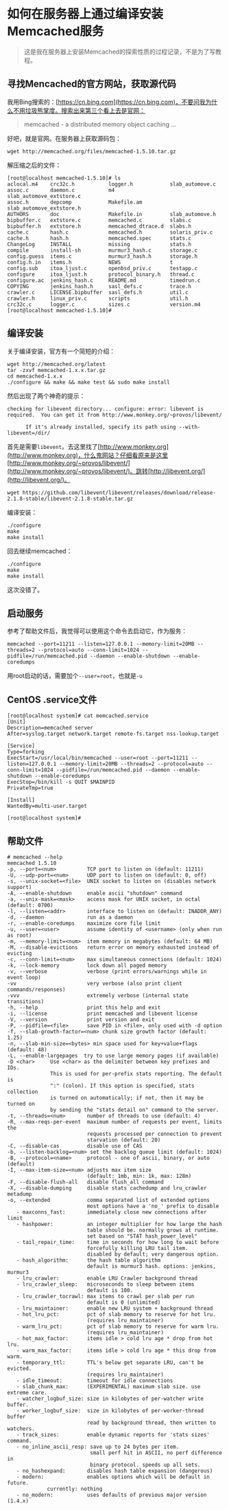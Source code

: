 # 如何在服务器上通过编译安装Memcached服务

> 这是我在服务器上安装Memcached的探索性质的过程记录，不是为了写教程。

## 寻找Mencached的官方网站，获取源代码

我用Bing搜索的：[https://cn.bing.com](https://cn.bing.com)，不要问我为什么不用垃圾熊掌度。搜索出来第三个看上去是官网：
>memcached - a distributed memory object caching …

好吧，就是官网。在服务器上获取源码包：

    wget http://memcached.org/files/memcached-1.5.10.tar.gz

解压缩之后的文件：

    [root@localhost memcached-1.5.10]# ls
    aclocal.m4    crc32c.h           logger.h            slab_automove.c
    assoc.c       daemon.c           m4                  slab_automove_extstore.c
    assoc.h       depcomp            Makefile.am         slab_automove_extstore.h
    AUTHORS       doc                Makefile.in         slab_automove.h
    bipbuffer.c   extstore.c         memcached.c         slabs.c
    bipbuffer.h   extstore.h         memcached_dtrace.d  slabs.h
    cache.c       hash.c             memcached.h         solaris_priv.c
    cache.h       hash.h             memcached.spec      stats.c
    ChangeLog     INSTALL            missing             stats.h
    compile       install-sh         murmur3_hash.c      storage.c
    config.guess  items.c            murmur3_hash.h      storage.h
    config.h.in   items.h            NEWS                t
    config.sub    itoa_ljust.c       openbsd_priv.c      testapp.c
    configure     itoa_ljust.h       protocol_binary.h   thread.c
    configure.ac  jenkins_hash.c     README.md           timedrun.c
    COPYING       jenkins_hash.h     sasl_defs.c         trace.h
    crawler.c     LICENSE.bipbuffer  sasl_defs.h         util.c
    crawler.h     linux_priv.c       scripts             util.h
    crc32c.c      logger.c           sizes.c             version.m4
    [root@localhost memcached-1.5.10]#

## 编译安装

关于编译安装，官方有一个简短的介绍：

    wget http://memcached.org/latest
    tar -zxvf memcached-1.x.x.tar.gz
    cd memcached-1.x.x
    ./configure && make && make test && sudo make install

然后出现了两个神奇的提示：

    checking for libevent directory... configure: error: libevent is required.  You can get it from http://www.monkey.org/~provos/libevent/

          If it's already installed, specify its path using --with-libevent=/dir/

首先是需要```libevent```。去这里找了[http://www.monkey.org](http://www.monkey.org)，什么鬼网站？仔细看原来是这里[http://www.monkey.org/~provos/libevent/](http://www.monkey.org/~provos/libevent/)。跳转[http://libevent.org/](http://libevent.org/)。

    wget https://github.com/libevent/libevent/releases/download/release-2.1.8-stable/libevent-2.1.8-stable.tar.gz

编译安装：

    ./configure
    make
    make install

回去继续memcached：

    ./configure
    make
    make install

这次没错了。

## 启动服务

参考了帮助文件后，我觉得可以使用这个命令去启动它，作为服务：

    memcached --port=11211 --listen=127.0.0.1 --memory-limit=20MB --threads=2 --protocol=auto --conn-limit=1024 --pidfile=/run/memcached.pid --daemon --enable-shutdown --enable-coredumps

用root启动的话，需要加个```--user=root```，也就是```-u```

## CentOS .service文件

    [root@localhost system]# cat memcached.service
    [Unit]
    Description=memcached server
    After=syslog.target network.target remote-fs.target nss-lookup.target

    [Service]
    Type=forking
    ExecStart=/usr/local/bin/memcached --user=root --port=11211 --listen=127.0.0.1 --memory-limit=20MB --threads=2 --protocol=auto --conn-limit=1024 --pidfile=/run/memcached.pid --daemon --enable-shutdown --enable-coredumps
    ExecStop=/bin/kill -s QUIT $MAINPID
    PrivateTmp=true

    [Install]
    WantedBy=multi-user.target

    [root@localhost system]#


## 帮助文件

    # memcached --help
    memcached 1.5.10
    -p, --port=<num>          TCP port to listen on (default: 11211)
    -U, --udp-port=<num>      UDP port to listen on (default: 0, off)
    -s, --unix-socket=<file>  UNIX socket to listen on (disables network support)
    -A, --enable-shutdown     enable ascii "shutdown" command
    -a, --unix-mask=<mask>    access mask for UNIX socket, in octal (default: 0700)
    -l, --listen=<addr>       interface to listen on (default: INADDR_ANY)
    -d, --daemon              run as a daemon
    -r, --enable-coredumps    maximize core file limit
    -u, --user=<user>         assume identity of <username> (only when run as root)
    -m, --memory-limit=<num>  item memory in megabytes (default: 64 MB)
    -M, --disable-evictions   return error on memory exhausted instead of evicting
    -c, --conn-limit=<num>    max simultaneous connections (default: 1024)
    -k, --lock-memory         lock down all paged memory
    -v, --verbose             verbose (print errors/warnings while in event loop)
    -vv                       very verbose (also print client commands/responses)
    -vvv                      extremely verbose (internal state transitions)
    -h, --help                print this help and exit
    -i, --license             print memcached and libevent license
    -V, --version             print version and exit
    -P, --pidfile=<file>      save PID in <file>, only used with -d option
    -f, --slab-growth-factor=<num> chunk size growth factor (default: 1.25)
    -n, --slab-min-size=<bytes> min space used for key+value+flags (default: 48)
    -L, --enable-largepages  try to use large memory pages (if available)
    -D <char>     Use <char> as the delimiter between key prefixes and IDs.
                  This is used for per-prefix stats reporting. The default is
                  ":" (colon). If this option is specified, stats collection
                  is turned on automatically; if not, then it may be turned on
                  by sending the "stats detail on" command to the server.
    -t, --threads=<num>       number of threads to use (default: 4)
    -R, --max-reqs-per-event  maximum number of requests per event, limits the
                              requests processed per connection to prevent
                              starvation (default: 20)
    -C, --disable-cas         disable use of CAS
    -b, --listen-backlog=<num> set the backlog queue limit (default: 1024)
    -B, --protocol=<name>     protocol - one of ascii, binary, or auto (default)
    -I, --max-item-size=<num> adjusts max item size
                              (default: 1mb, min: 1k, max: 128m)
    -F, --disable-flush-all   disable flush_all command
    -X, --disable-dumping     disable stats cachedump and lru_crawler metadump
    -o, --extended            comma separated list of extended options
                              most options have a 'no_' prefix to disable
       - maxconns_fast:       immediately close new connections after limit
       - hashpower:           an integer multiplier for how large the hash
                              table should be. normally grows at runtime.
                              set based on "STAT hash_power_level"
       - tail_repair_time:    time in seconds for how long to wait before
                              forcefully killing LRU tail item.
                              disabled by default; very dangerous option.
       - hash_algorithm:      the hash table algorithm
                              default is murmur3 hash. options: jenkins, murmur3
       - lru_crawler:         enable LRU Crawler background thread
       - lru_crawler_sleep:   microseconds to sleep between items
                              default is 100.
       - lru_crawler_tocrawl: max items to crawl per slab per run
                              default is 0 (unlimited)
       - lru_maintainer:      enable new LRU system + background thread
       - hot_lru_pct:         pct of slab memory to reserve for hot lru.
                              (requires lru_maintainer)
       - warm_lru_pct:        pct of slab memory to reserve for warm lru.
                              (requires lru_maintainer)
       - hot_max_factor:      items idle > cold lru age * drop from hot lru.
       - warm_max_factor:     items idle > cold lru age * this drop from warm.
       - temporary_ttl:       TTL's below get separate LRU, can't be evicted.
                              (requires lru_maintainer)
       - idle_timeout:        timeout for idle connections
       - slab_chunk_max:      (EXPERIMENTAL) maximum slab size. use extreme care.
       - watcher_logbuf_size: size in kilobytes of per-watcher write buffer.
       - worker_logbuf_size:  size in kilobytes of per-worker-thread buffer
                              read by background thread, then written to watchers.
       - track_sizes:         enable dynamic reports for 'stats sizes' command.
       - no_inline_ascii_resp: save up to 24 bytes per item.
                               small perf hit in ASCII, no perf difference in
                               binary protocol. speeds up all sets.
       - no_hashexpand:       disables hash table expansion (dangerous)
       - modern:              enables options which will be default in future.
                 currently: nothing
       - no_modern:           uses defaults of previous major version (1.4.x)